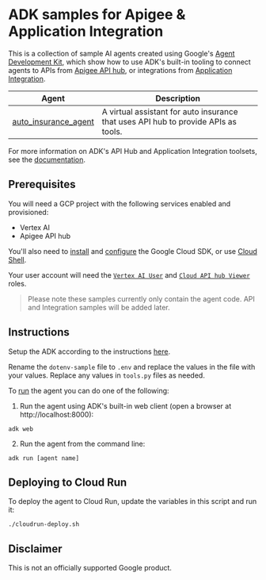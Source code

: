 # ADK samples for Apigee & Application Integration

This is a collection of sample AI agents created using Google's [Agent Development Kit](https://google.github.io/adk-docs/), which show how to use ADK's built-in tooling to connect agents to APIs from [Apigee API hub](https://cloud.google.com/apigee/docs/apihub/what-is-api-hub), or integrations from [Application Integration](https://cloud.google.com/application-integration/docs/overview).

| Agent | Description |
|---|---|
| [auto_insurance_agent](./auto_insurance_agent/agent.py) | A virtual assistant for auto insurance that uses API hub to provide APIs as tools. |

For more information on ADK's API Hub and Application Integration toolsets, see the [documentation](https://google.github.io/adk-docs/tools/google-cloud-tools/).

## Prerequisites

You will need a GCP project with the following services enabled and provisioned:
- Vertex AI
- Apigee API hub

You'll also need to [install](https://cloud.google.com/sdk/docs/install) and [configure](https://cloud.google.com/sdk/docs/authorizing) the Google Cloud SDK, or use [Cloud Shell](https://cloud.google.com/shell/docs).

Your user account will need the [`Vertex AI User`](https://cloud.google.com/vertex-ai/docs/general/access-control#aiplatform.user) and [`Cloud API hub Viewer`](https://cloud.google.com/apigee/docs/apihub/iam-roles#apihub.viewer) roles.

> Please note these samples currently only contain the agent code. API and Integration samples will be added later.

## Instructions

Setup the ADK according to the instructions [here](https://google.github.io/adk-docs/get-started/quickstart/).

Rename the `dotenv-sample` file to `.env` and replace the values in the file with your values. Replace any values in `tools.py` files as needed.

To [run](https://google.github.io/adk-docs/get-started/quickstart/#run-your-agent) the agent you can do one of the following:

1. Run the agent using ADK's built-in web client (open a browser at http://localhost:8000):
```
adk web
```

2. Run the agent from the command line:
```
adk run [agent name]
```

## Deploying to Cloud Run

To deploy the agent to Cloud Run, update the variables in this script and run it:
```
./cloudrun-deploy.sh
```

## Disclaimer

This is not an officially supported Google product.
